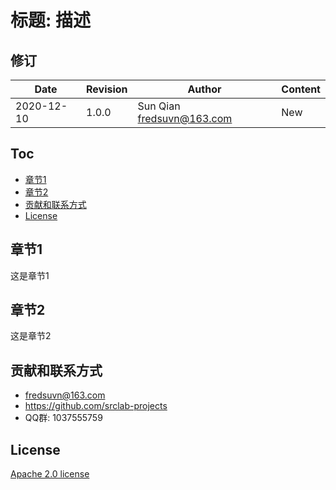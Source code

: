# 标题: 描述

## 修订

|Date|Revision|Author|Content|
|---|---|---|---|
|2020-12-10|1.0.0|Sun Qian <fredsuvn@163.com>|New|

## Toc

- [章节1](#section1)
- [章节2](#Section2)
- [贡献和联系方式](#contact)
- [License](#lecense)

## <a id="section1"/>章节1

这是章节1

## <a id="section2"/>章节2

这是章节2

## <a id="contact"/>贡献和联系方式

* fredsuvn@163.com
* https://github.com/srclab-projects
* QQ群: 1037555759

## <a id="license"/>License

[Apache 2.0 license](https://www.apache.org/licenses/LICENSE-2.0.html)